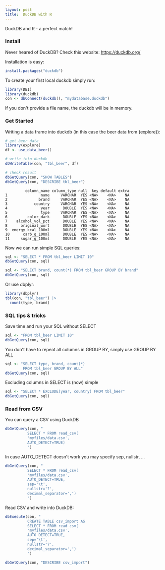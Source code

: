 ```yaml
---
layout: post
title:  DuckDB with R
---
```


DuckDB and R - a perfect match!

### Install

Never heared of DuckDB? Check this website: <https://duckdb.org/>

Installation is easy:

```R
install.packages("duckdb")
```

To create your first local duckdb simply run:

```R
library(DBI)
library(duckdb)
con <- dbConnect(duckdb(), "mydatabase.duckdb")
```

If you don't provide a file name, the duckdb will be in memory.

### Get Started

Writing a data frame into duckdb (in this case the beer data from {explore}):

```R
# get beer data
library(explore)
df <- use_data_beer()

# write into duckdb
dbWriteTable(con, "tbl_beer", df)

# check result
dbGetQuery(con, "SHOW TABLES")
dbGetQuery(con, "DESCRIBE tbl_beer")
```

```
         column_name column_type null  key default extra
1               name     VARCHAR  YES <NA>    <NA>    NA
2              brand     VARCHAR  YES <NA>    <NA>    NA
3            country     VARCHAR  YES <NA>    <NA>    NA
4               year      DOUBLE  YES <NA>    <NA>    NA
5               type     VARCHAR  YES <NA>    <NA>    NA
6         color_dark      DOUBLE  YES <NA>    <NA>    NA
7    alcohol_vol_pct      DOUBLE  YES <NA>    <NA>    NA
8      original_wort      DOUBLE  YES <NA>    <NA>    NA
9  energy_kcal_100ml      DOUBLE  YES <NA>    <NA>    NA
10      carb_g_100ml      DOUBLE  YES <NA>    <NA>    NA
11     sugar_g_100ml      DOUBLE  YES <NA>    <NA>    NA
```

Now we can run simple SQL queries:

```R
sql <- "SELECT * FROM tbl_beer LIMIT 10"
dbGetQuery(con, sql)
```

```R
sql <- "SELECT brand, count(*) FROM tbl_beer GROUP BY brand"
dbGetQuery(con, sql)
```

Or use dbplyr:

```R
library(dbplyr)
tbl(con, "tbl_beer") |> 
  count(type, brand)
```

### SQL tips & tricks

Save time and run your SQL without SELECT

```R
sql <- "FROM tbl_beer LIMIT 10"
dbGetQuery(con, sql)
```

You don't have to repeat all columns in GROUP BY, simply use GROUP BY ALL

```R
sql <- "SELECT type, brand, count(*)
        FROM tbl_beer GROUP BY ALL"
dbGetQuery(con, sql)
```

Excluding columns in SELECT is (now) simple

```R
sql <- "SELECT * EXCLUDE(year, country) FROM tbl_beer"
dbGetQuery(con, sql)
```

### Read from CSV

You can query a CSV using DuckDB

```R
dbGetQuery(con, "
          SELECT * FROM read_csv(
          'myfiles/data.csv',
          AUTO_DETECT=TRUE)
          ")
```

In case AUTO_DETECT doesn't work you may specify sep, nullstr, ...

```R
dbGetQuery(con, "
          SELECT * FROM read_csv(
          'myfiles/data.csv',
          AUTO_DETECT=TRUE, 
          sep='\t', 
          nullstr='?', 
          decimal_separator=',')
          ")
```

Read CSV and write into DuckDB:

```R
dbExecute(con, "
          CREATE TABLE csv_import AS
          SELECT * FROM read_csv(
          'myfiles/data.csv',
          AUTO_DETECT=TRUE, 
          sep='\t', 
          nullstr='?', 
          decimal_separator=',')
          ")

dbGetQuery(con, "DESCRIBE csv_import")
```


